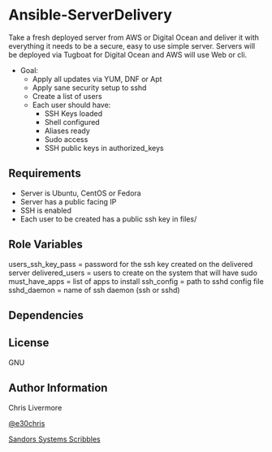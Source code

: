 Ansible-ServerDelivery
=========

Take a fresh deployed server from AWS or Digital Ocean and deliver it with everything it needs to be a secure, easy to use simple server.  Servers will be deployed via Tugboat for Digital Ocean and AWS will use Web or cli.

  - Goal:
    - Apply all updates via YUM, DNF or Apt
    - Apply sane security setup to sshd
    - Create a list of users
    - Each user should have:
      - SSH Keys loaded
      - Shell configured
      - Aliases ready
      - Sudo access
      - SSH public keys in authorized_keys

Requirements
------------

  - Server is Ubuntu, CentOS or Fedora
  - Server has a public facing IP
  - SSH is enabled
  - Each user to be created has a public ssh key in files/

Role Variables
--------------

users_ssh_key_pass = password for the ssh key created on the delivered server
delivered_users = users to create on the system that will have sudo
must_have_apps = list of apps to install
ssh_config = path to sshd config file
sshd_daemon = name of ssh daemon (ssh or sshd)



Dependencies
------------



License
-------

GNU

Author Information
------------------

Chris Livermore

[@e30chris](https://twitter.com/e30chris)

[Sandors Systems Scribbles](http://sandorsscribbl.es/)
